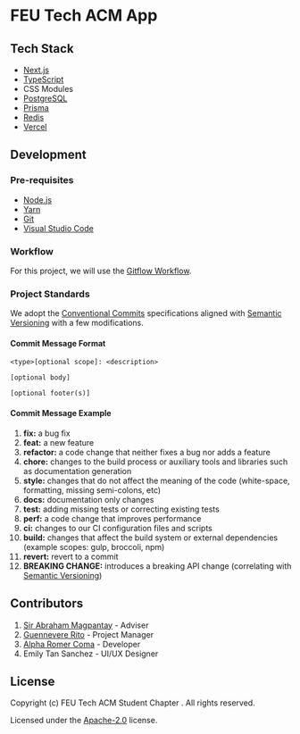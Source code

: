 # FEU Tech ACM App

## Tech Stack

- [Next.js](https://nextjs.org/)
- [TypeScript](https://www.typescriptlang.org/)
- CSS Modules
- [PostgreSQL](https://www.postgresql.org/)
- [Prisma](https://www.prisma.io/)
- [Redis](https://redis.io/)
- [Vercel](https://vercel.com/)

## Development

### Pre-requisites

- [Node.js](https://nodejs.org/en/)
- [Yarn](https://yarnpkg.com/)
- [Git](https://git-scm.com/)
- [Visual Studio Code](https://code.visualstudio.com/)

### Workflow

For this project, we will use the [Gitflow Workflow](https://www.atlassian.com/git/tutorials/comparing-workflows/gitflow-workflow).

### Project Standards

We adopt the [Conventional Commits](https://www.conventionalcommits.org/en/v1.0.0/) specifications aligned with [Semantic Versioning](https://semver.org/) with a few modifications.

#### Commit Message Format

```text
<type>[optional scope]: <description>

[optional body]

[optional footer(s)]
```

#### Commit Message Example

1. **fix:** a bug fix
2. **feat:** a new feature
3. **refactor:** a code change that neither fixes a bug nor adds a feature
4. **chore:** changes to the build process or auxiliary tools and libraries such as documentation generation
5. **style:** changes that do not affect the meaning of the code (white-space, formatting, missing semi-colons, etc)
6. **docs:** documentation only changes
7. **test:** adding missing tests or correcting existing tests
8. **perf:** a code change that improves performance
9. **ci:** changes to our CI configuration files and scripts
10. **build:** changes that affect the build system or external dependencies (example scopes: gulp, broccoli, npm)
11. **revert:** revert to a commit
12. **BREAKING CHANGE:** introduces a breaking API change (correlating with [Semantic Versioning](https://semver.org/))

## Contributors

1. [Sir Abraham Magpantay](https://www.linkedin.com/in/aber-magpantay/) - Adviser
2. [Guennevere Rito](https://www.linkedin.com/in/guennevere-rito-990256255/) - Project Manager
3. [Alpha Romer Coma](https://www.linkedin.com/in/alpha-coma/) - Developer
4. Emily Tan Sanchez - UI/UX Designer

## License

Copyright (c) FEU Tech ACM Student Chapter . All rights reserved.

Licensed under the [Apache-2.0](./LICENSE) license.
